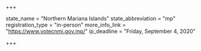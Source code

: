 +++

state_name = "Northern Mariana Islands"
state_abbreviation = "mp"
registration_type = "in-person"
more_info_link = "https://www.votecnmi.gov.mp/"
ip_deadline = "Friday, September 4, 2020"

+++